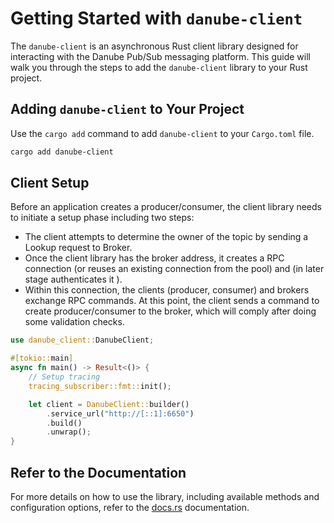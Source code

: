 # Getting Started with `danube-client`

The `danube-client` is an asynchronous Rust client library designed for interacting with the Danube Pub/Sub messaging platform. This guide will walk you through the steps to add the `danube-client` library to your Rust project.

## Adding `danube-client` to Your Project

Use the `cargo add` command to add `danube-client` to your `Cargo.toml` file.

``` bash
cargo add danube-client
```

## Client Setup

Before an application creates a producer/consumer, the  client library needs to initiate a setup phase including two steps:

* The client attempts to determine the owner of the topic by sending a Lookup request to Broker.  
* Once the client library has the broker address, it creates a RPC connection (or reuses an existing connection from the pool) and (in later stage authenticates it ).
* Within this connection, the clients (producer, consumer) and brokers exchange RPC commands. At this point, the client sends a command to create producer/consumer to the broker, which will comply after doing some validation checks.

``` rust
use danube_client::DanubeClient;

#[tokio::main]
async fn main() -> Result<()> {
    // Setup tracing
    tracing_subscriber::fmt::init();

    let client = DanubeClient::builder()
        .service_url("http://[::1]:6650")
        .build()
        .unwrap();
}
```

## Refer to the Documentation

For more details on how to use the library, including available methods and configuration options, refer to the [docs.rs](https://docs.rs/danube-client/latest/danube_client/) documentation.
